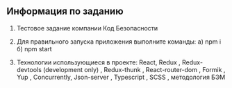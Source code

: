 ## Информация по заданию

1. Тестовое задание компании Код Безопасности

2. Для правильного запуска приложения выполните команды: 
  а) npm i
  б) npm start

3. Технологии использующиеся в проекте: React, Redux , Redux-devtools (development only) , Redux-thunk , React-router-dom , Formik , Yup , Concurrently, Json-server , Typescript , SCSS , методология БЭМ

